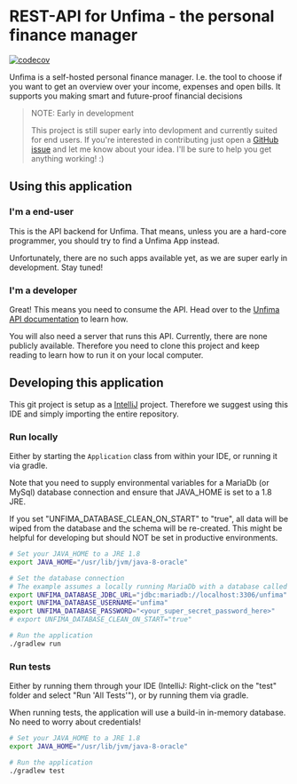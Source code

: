 # REST-API for Unfima - the personal finance manager
[![codecov](https://codecov.io/gh/Nijin22/unnamed-finance-manager/branch/master/graph/badge.svg)](https://codecov.io/gh/Nijin22/unnamed-finance-manager)

Unfima is a self-hosted personal finance manager. I.e. the tool to choose if you want to get an overview over your
income, expenses and open bills. It supports you making smart and future-proof financial decisions

> NOTE: Early in development
>
> This project is still super early into devlopment and currently suited for end users. If you're interested in
> contributing just open a [GitHub issue](https://github.com/Nijin22/unnamed-finance-manager/issues) and let me know
> about your idea. I'll be sure to help you get anything working! :)

## Using this application

### I'm a end-user
This is the API backend for Unfima. That means, unless you are a hard-core programmer, you should try to find a
Unfima App instead. 

Unfortunately, there are no such apps available yet, as we are super early in development. Stay tuned!

### I'm a developer

Great! This means you need to consume the API. Head over to the
[Unfima API documentation](http://nijin22.github.io/unnamed-finance-manager) to learn how.

You will also need a server that runs this API. Currently, there are none publicly available.
Therefore you need to clone this project and keep reading to learn how to run it on your local computer.

## Developing this application

This git project is setup as a [IntelliJ](https://www.jetbrains.com/idea/) project.
Therefore we suggest using this IDE and simply importing the entire repository.

### Run locally
Either by starting the `Application` class from within your IDE, or running it via gradle.

Note that you need to supply environmental variables for a MariaDb (or MySql) database connection
and ensure that JAVA_HOME is set to a 1.8 JRE.

If you set "UNFIMA_DATABASE_CLEAN_ON_START" to "true", all data will be wiped from the database and
the schema will be re-created. This might be helpful for developing but should NOT be set in productive environments.

```bash
# Set your JAVA_HOME to a JRE 1.8
export JAVA_HOME="/usr/lib/jvm/java-8-oracle"

# Set the database connection
# The example assumes a locally running MariaDb with a database called "unfima"
export UNFIMA_DATABASE_JDBC_URL="jdbc:mariadb://localhost:3306/unfima"
export UNFIMA_DATABASE_USERNAME="unfima"
export UNFIMA_DATABASE_PASSWORD="<your_super_secret_password_here>"
# export UNFIMA_DATABASE_CLEAN_ON_START="true"

# Run the application
./gradlew run
```

### Run tests
Either by running them through your IDE (IntelliJ: Right-click on the "test" folder and select "Run 'All Tests'"), or by running them via gradle.

When running tests, the application will use a build-in in-memory database. No need to worry about credentials!

```bash
# Set your JAVA_HOME to a JRE 1.8
export JAVA_HOME="/usr/lib/jvm/java-8-oracle"

# Run the application
./gradlew test
```
